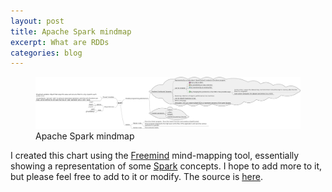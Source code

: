 ```yaml
---
layout: post
title: Apache Spark mindmap
excerpt: What are RDDs
categories: blog
---
```



<figure class="center">
	<a href="/images/SparkMindmap.png"><img src="/images/SparkMindmap.png" alt="image"></a>
	<figcaption>Apache Spark mindmap</figcaption>
</figure>


I created this chart using the [Freemind](http://freemind.sourceforge.net/wiki/index.php/Main_Page) mind-mapping tool, essentially showing a representation of some [Spark](https://spark.apache.org/) concepts.  I hope to add more to it, but please feel free to add to it or modify.  The source is [here](https://github.com/Piyush3dB/SparkScripts/blob/master/Spark.mm).
